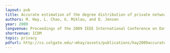 ```yaml
---
layout: pub
title: Accurate estimation of the degree distribution of private networks
authors: M. Hay, L. Chao, G. Miklau, and D. Jensen
year: 2009
longvenue: Proceedings of the 2009 IEEE International Conference on Data Mining
shortvenue: ICDM
topic: privacy
pdfurl: http://cs.colgate.edu/~mhay/assets/publications/hay2009accurate.pdf
---
```

